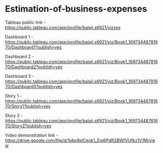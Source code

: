 # Estimation-of-business-expenses
 

Tableau public link - https://public.tableau.com/app/profile/balaji.s6921/vizzes

Dashboard 1 - https://public.tableau.com/app/profile/balaji.s6921/viz/Book1_16973448781670/Dashboard1?publish=yes

Dashboard 2 - https://public.tableau.com/app/profile/balaji.s6921/viz/Book1_16973448781670/Dashboard2?publish=yes

Dashboard 3 - https://public.tableau.com/app/profile/balaji.s6921/viz/Book1_16973448781670/Dashboard3?publish=yes

Story 1 - https://public.tableau.com/app/profile/balaji.s6921/viz/Book1_16973448781670/Story1?publish=yes

Story 2 - https://public.tableau.com/app/profile/balaji.s6921/viz/Book1_16973448781670/Story2?publish=yes

Video demonstration link - https://drive.google.com/file/d/1pbx9xlCeok1_Ejq6PdR2BWfVUfkz1V1M/view